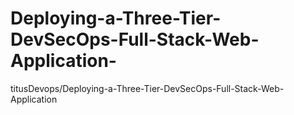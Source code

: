 # Deploying-a-Three-Tier-DevSecOps-Full-Stack-Web-Application-
titusDevops/Deploying-a-Three-Tier-DevSecOps-Full-Stack-Web-Application
